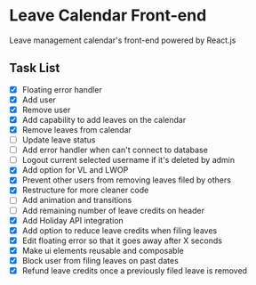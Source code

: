 # Leave Calendar Front-end
Leave management calendar's front-end powered by React.js

## Task List
- [x] Floating error handler
- [x] Add user
- [x] Remove user
- [x] Add capability to add leaves on the calendar
- [x] Remove leaves from calendar
- [ ] Update leave status
- [ ] Add error handler when can't connect to database
- [ ] Logout current selected username if it's deleted by admin
- [x] Add option for VL and LWOP
- [x] Prevent other users from removing leaves filed by others
- [x] Restructure for more cleaner code
- [ ] Add animation and transitions
- [ ] Add remaining number of leave credits on header
- [x] Add Holiday API integration
- [x] Add option to reduce leave credits when filing leaves
- [x] Edit floating error so that it goes away after X seconds
- [x] Make ui elements reusable and composable
- [x] Block user from filing leaves on past dates
- [x] Refund leave credits once a previously filed leave is removed